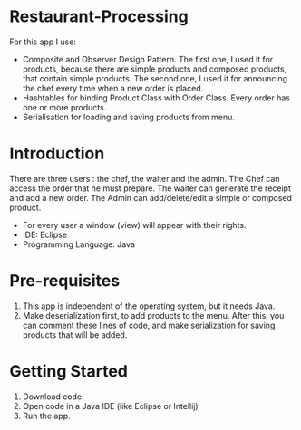 # Restaurant-Processing 
For this app I use:
- Composite and Observer Design Pattern. The first one, I used it for products, because there are simple products and composed products, that contain simple products. The second one, I used it for announcing the chef every time when a new order is placed. 
- Hashtables for binding Product Class with Order Class. Every order has one or more products. 
- Serialisation for loading and saving products from menu.
# Introduction
  There are three users : the chef, the waiter and the admin. The Chef can access the order that he must prepare. The waiter can generate the receipt and add a new order. The Admin can add/delete/edit a simple or composed product.
  - For every user a window (view) will appear with their rights.
  - IDE: Eclipse
  - Programming Language: Java
# Pre-requisites
  1. This app is independent of the operating system, but it needs Java.
  2. Make deserialization first, to add products to the menu. After this, you can comment these lines of code, and make serialization for saving products that will be added.  
# Getting Started
  1. Download code.
  2. Open code in a Java IDE (like Eclipse or Intellij)
  3. Run the app.
